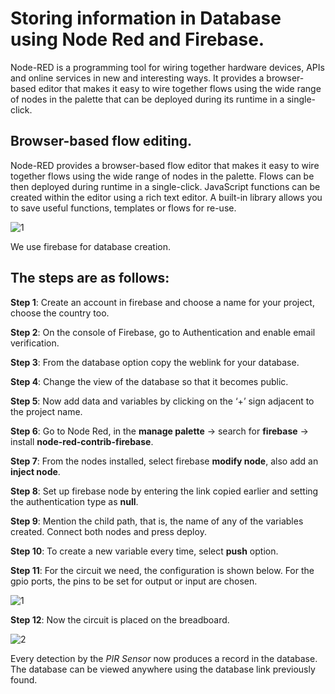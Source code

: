 # Storing information in Database using Node Red and Firebase.  

Node-RED is a programming tool for wiring together hardware devices, APIs and online services in new and interesting ways. It provides a browser-based editor that makes it easy to wire together flows using the wide range of nodes in the palette that can be deployed during its runtime in a single-click.  

## Browser-based flow editing.  
Node-RED provides a browser-based flow editor that makes it easy to wire together flows using the wide range of nodes in the palette. Flows can be then deployed during runtime in a single-click. JavaScript functions can be created within the editor using a rich text editor. A built-in library allows you to save useful functions, templates or flows for re-use.  

![1](https://user-images.githubusercontent.com/39903083/41078099-2c7b4234-6a38-11e8-827f-d87e1c0c04a2.png)  

We use firebase for database creation.  

## The steps are as follows:  

**Step 1**: Create an account in firebase and choose a name for your project, choose the country too.  

**Step 2**: On the console of Firebase, go to Authentication and enable email verification.  

**Step 3**: From the database option copy the weblink for your database.  

**Step 4**: Change the view of the database so that it becomes public.  

**Step 5**: Now add data and variables by clicking on the ‘+’ sign adjacent to the project name.  

**Step 6**: Go to Node Red, in the **manage palette** -> search for **firebase** -> install **node-red-contrib-firebase**.  

**Step 7**: From the nodes installed, select firebase **modify node**, also add an **inject node**.  

**Step 8**: Set up firebase node by entering the link copied earlier and setting the authentication type as **null**.  

**Step 9**: Mention the child path, that is, the name of any of the variables created. Connect both nodes and press deploy.  

**Step 10**: To create a new variable every time, select **push** option.  

**Step 11**: For the circuit we need, the configuration is shown below. For the gpio ports, the pins to be set for output or input are chosen.  

![1](https://user-images.githubusercontent.com/39903083/41078159-a36db3cc-6a38-11e8-8a19-13897c2136c6.png)  

**Step 12**: Now the circuit is placed on the breadboard.  

![2](https://user-images.githubusercontent.com/39903083/41078167-b1f1a106-6a38-11e8-9d5a-a78170b5e178.png)  

Every detection by the *PIR Sensor* now produces a record in the database. The database can be viewed anywhere using the database link previously found.




